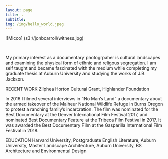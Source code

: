 ```yaml
---
layout: page
title: .
subtitle: 
img: /img/hello_world.jpeg
---
```


 ![Micco] (s3://jonbcarroll/witness.jpg)

<br  />
<p>
<p> My primary interest as a documentary photogrpaher is cultural landscapes and examining the physical form of ethnic and religous segregation. I am self taught and became fascinated with the medium while completing my graduate thesis at Auburn University and studying the works of J.B. Jackson. 
<p> 
RECENT WORK
Zilphea Horton Cultural Grant, Highlander Foundation
<p>
In 2016 I filmed several interviews in  “No Man’s Land” a documentary about the armed takeover of the Malheur National Wildlife Refuge in Burns Oregon to protest a ranching family’s incarcration. The film was nominated for the Best Documentary at the Denver International Film Festival 2017, and nominated Best Documentary Feature at the Tribeca Film Festival in 2017. It was awarded the Best Documentary Film at the Gasparilla International Film Festival in 2018.

EDUCATION 
Harvard University, Postgraduate English Literature, Auburn University, Master Landscape Architecture, Auburn University, BS Architecture and Environmental Design




   



